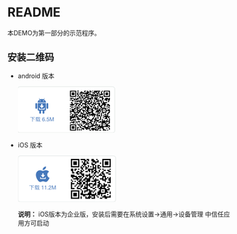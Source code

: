 # README

本DEMO为第一部分的示范程序。

## 安装二维码

- android 版本
	
	![android 版本安装二维码](./BookDemo1_android.png)
	
- iOS 版本
	
	![iOS 版本安装二维码](./BookDemo1_iOS.png)
	
	**说明：** iOS版本为企业版，安装后需要在系统设置->通用->设备管理 中信任应用方可启动
